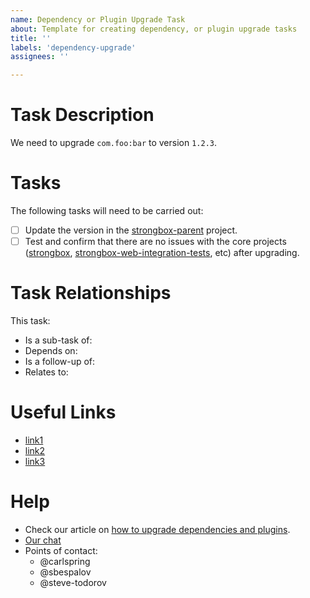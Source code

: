 ```yaml
---
name: Dependency or Plugin Upgrade Task
about: Template for creating dependency, or plugin upgrade tasks
title: ''
labels: 'dependency-upgrade'
assignees: ''

---
```


# Task Description

We need to upgrade `com.foo:bar` to version `1.2.3`.

# Tasks

The following tasks will need to be carried out:
* [ ] Update the version in the [strongbox-parent] project.
* [ ] Test and confirm that there are no issues with the core projects ([strongbox], [strongbox-web-integration-tests], etc) after upgrading.

# Task Relationships

This task:
* Is a sub-task of: 
* Depends on: 
* Is a follow-up of: 
* Relates to:

# Useful Links

* [link1]()
* [link2]()
* [link3]()

# Help

* Check our article on [how to upgrade dependencies and plugins].
* [Our chat](https://chat.carlspring.org/)
* Points of contact:
  * @carlspring
  * @sbespalov
  * @steve-todorov

[strongbox]: https://github.com/strongbox/strongbox/
[strongbox-parent]: https://github.com/strongbox/strongbox-parent/
[strongbox-web-integration-tests]: https://github.com/strongbox/strongbox-web-integration-tests/
[how to upgrade dependencies and plugins]: https://strongbox.github.io/developer-guide/upgrading-dependencies-and-plugins.html
